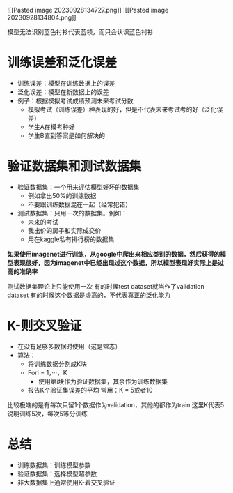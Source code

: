 ![[Pasted image 20230928134727.png]]
![[Pasted image 20230928134804.png]]

模型无法识别蓝色衬衫代表蓝领，而只会认识蓝色衬衫

# 训练误差和泛化误差

- 训练误差：模型在训练数据上的误差
- 泛化误差：模型在新数据上的误差
- 例子：根据模拟考试成绩预测未来考试分数
	- 模拟考试（训练误差）种表现的好，但是不代表未来考试考的好（泛化误差）
	- 学生A在模考种好
	- 学生B直到答案是如何解决的

# 验证数据集和测试数据集

- 验证数据集：一个用来评估模型好坏的数据集
	- 例如拿出50%的训练数据
	- 不要跟训练数据混在一起（经常犯错）
- 测试数据集：只用一次的数据集。例如：
	- 未来的考试
	- 我出价的房子和实际成交价
	- 用在kaggle私有排行榜的数据集

**如果使用imagenet进行训练，从google中爬出来相应类别的数据，然后获得的模型表现很好，因为imagenet中已经出现过这个数据，所以模型表现好实际上是过高的准确率**

测试数据集理论上只能使用一次
有的时候test dataset就当作了validation dataset
有的时候这个数据是虚高的，不代表真正的泛化能力

# K-则交叉验证

- 在没有足够多数据时使用（这是常态）
- 算法：
	- 将训练数据分割成K块
	- Fori = 1，···，K
		- 使用第i块作为验证数据集，其余作为训练数据集
	- 报告K个验证集误差的平均
常用：K = 5或者10

比较极端的是有每次只留1个数据作为validation，其他的都作为train
这里K代表5说明训练5次，每次5等分训练

# 总结

- 训练数据集：训练模型参数
- 验证数据集：选择模型超参数
- 非大数据集上通常使用K-着交叉验证

